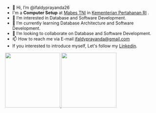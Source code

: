 - 👋 Hi, I’m @ifaldyprayanda26
- I'm a **Computer Setup** at [Mabes TNI](https://www.tni.mil.id/) in [Kementerian Pertahanan RI](https://kemhan.go.id/) .
- 👀 I’m interested in Database and Software Development.
- 🌱 I’m currently learning Database Architecture and Software Development.
- 💞️ I’m looking to collaborate on Database and Software Development.
- 📫 How to reach me via E-mail ifaldyprayanda@gmail.com
- If you interested to introduce myself, Let's follow my [Linkedin](https://www.linkedin.com/in/ifaldy-prayanda-3263a2186/). 

<p align="left">
<a href="https://github.com/ifaldyprayanda2">
  <img height="180em" src="https://github-readme-stats-eight-theta.vercel.app/api?username=ifaldyprayanda2&show_icons=true&theme=algolia&include_all_commits=true&count_private=true"/>
  <img height="180em" src="https://github-readme-stats-eight-theta.vercel.app/api/top-langs/?username=ifaldyprayanda2&layout=compact&langs_count=8&theme=algolia"/>
</a>
</p>

<!---
ifaldyprayanda26/ifaldyprayanda26 is a ✨ special ✨ repository because its `README.md` (this file) appears on your GitHub profile.
You can click the Preview link to take a look at your changes.
--->
